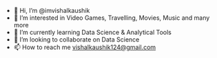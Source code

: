 - 👋 Hi, I’m @imvishalkaushik
- 👀 I’m interested in Video Games, Travelling, Movies, Music and many more 
- 🌱 I’m currently learning Data Science & Analytical Tools
- 💞️ I’m looking to collaborate on Data Science
- 📫 How to reach me vishalkaushik124@gmail.com

<!---
imvishalkaushik/imvishalkaushik is a ✨ special ✨ repository because its `README.md` (this file) appears on your GitHub profile.
You can click the Preview link to take a look at your changes.
--->
